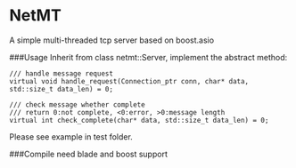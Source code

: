 NetMT
=====

A simple multi-threaded tcp server based on boost.asio

###Usage
Inherit from class netmt::Server, implement the abstract method:
```
/// handle message request
virtual void handle_request(Connection_ptr conn, char* data, std::size_t data_len) = 0;

/// check message whether complete
/// return 0:not complete, <0:error, >0:message length
virtual int check_complete(char* data, std::size_t data_len) = 0;  
```

Please see example in test folder.

###Compile
need blade and boost support
